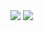 
<div styles="display:none;">
  <img src="https://github-readme-stats.vercel.app/api?username=Pikacnu&show_icons=true&theme=radical"/>
  <img src="https://github-readme-stats.vercel.app/api/top-langs/?username=Pikacnu&theme=radical&locale=cn"/>
</div>
<!--
**Pikacnu/Pikacnu** is a ✨ _special_ ✨ repository because its `README.md` (this file) appears on your GitHub profile.

Here are some ideas to get you started:

- 🔭 I’m currently working on ...
- 🌱 I’m currently learning ...
- 👯 I’m looking to collaborate on ...
- 🤔 I’m looking for help with ...
- 💬 Ask me about ...
- 📫 How to reach me: ...
- 😄 Pronouns: ...
- ⚡ Fun fact: ...
-->
